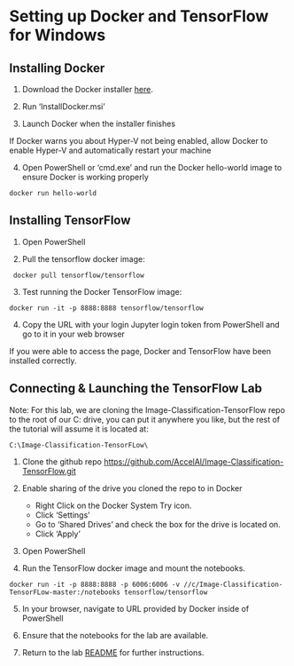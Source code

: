 # Setting up Docker and TensorFlow for Windows

## Installing Docker

1. Download the Docker installer [here](https://download.docker.com/win/stable/InstallDocker.msi).

2. Run ‘InstallDocker.msi’

3. Launch Docker when the installer finishes

If Docker warns you about Hyper-V not being enabled, allow Docker to enable Hyper-V and automatically restart your machine

4. Open PowerShell or ‘cmd.exe’ and run the Docker hello-world image to ensure Docker is working properly

`docker run hello-world`

## Installing TensorFlow

1. Open PowerShell

2. Pull the tensorflow docker image:

` docker pull tensorflow/tensorflow` 

3. Test running the Docker TensorFlow image:

`docker run -it -p 8888:8888 tensorflow/tensorflow`

4. Copy the URL with your login Jupyter login token from PowerShell and go to it in your web browser

If you were able to access the page, Docker and TensorFlow have been installed correctly.

## Connecting & Launching the TensorFlow Lab

Note: For this lab, we are cloning the Image-Classification-TensorFlow repo to the root of our C: drive, you can put it anywhere you like, but the rest of the tutorial will assume it is located at:

`C:\Image-Classification-TensorFLow\`

1. Clone the github repo https://github.com/AccelAI/Image-Classification-TensorFlow.git

2. Enable sharing of the drive you cloned the repo to in Docker

    - Right Click on the Docker System Try icon.
    - Click ‘Settings’
    - Go to ‘Shared Drives’ and check the box for the drive is located on.
    - Click ‘Apply’

3. Open PowerShell

4. Run the TensorFlow docker image and mount the notebooks.

`docker run -it -p 8888:8888 -p 6006:6006 -v //c/Image-Classification-TensorFLow-master:/notebooks tensorflow/tensorflow`

5. In your browser, navigate to URL provided by Docker inside of PowerShell

6. Ensure that the notebooks for the lab are available.

7. Return to the lab [README](../README.md) for further instructions.
